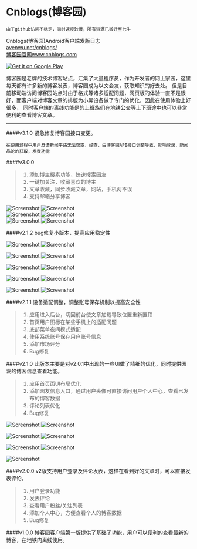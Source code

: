 Cnblogs(博客园)
=======

	由于github访问不稳定，同时速度较慢，所有资源已搬迁至七牛

Cnblogs(博客园)Android客户端发版日志  
[avenwu.net/cnblogs/](avenwu.net/cnblogs/)  
[博客园官网www.cnblogs.com](https://www.cnblogs.com)  

[![Get it on Google Play](http://www.android.com/images/brand/get_it_on_play_logo_small.png)](https://play.google.com/store/apps/details?id=com.avenwu.cnblogs)

博客园是老牌的技术博客站点，汇集了大量程序员，作为开发者的网上家园，这里每天都有许多新的博客发表，博客园成为以文会友，获取知识的好去处。
但是目前移动端访问博客园站点时由于格式等诸多适配问题，网页版的体验一直不是很好，而客户端对博客文章的排版为小屏设备做了专门的优化，因此在使用体验上好很多，
同时客户端的离线功能是的上班族们在地铁公交等上下班途中也可以非常便利的查看博客文章。


----------
####v3.1.0
紧急修复博客园接口变更。

    在使用过程中用户反馈新闻平路无法获取，经查，由博客园API接口调整导致，影响登录，新闻品论的获取，发表功能

####v3.0.0

>1. 添加博主搜素功能，快速搜索园友
>2. 一键加关注，收藏喜欢的博主
>3. 文章收藏，同步收藏文章，网站，手机两不误
>4. 支持邮箱分享博客

![Screenshot](http://7u2jir.com1.z0.glb.clouddn.com/v3.0.0/screenshot-v3.0.0-1.png)
![Screenshot](http://7u2jir.com1.z0.glb.clouddn.com/v3.0.0/screenshot-v3.0.0-2.png)  
![Screenshot](http://7u2jir.com1.z0.glb.clouddn.com/v3.0.0/screenshot-v3.0.0-3.png)
![Screenshot](http://7u2jir.com1.z0.glb.clouddn.com/v3.0.0/screenshot-v3.0.0-4.png)  
![Screenshot](http://7u2jir.com1.z0.glb.clouddn.com/v3.0.0/screenshot-v3.0.0-5.png)
![Screenshot](http://7u2jir.com1.z0.glb.clouddn.com/v3.0.0/screenshot-v3.0.0-6.png)

####v2.1.2
bug修复小版本，提高应用稳定性  

![Screenshot](http://7u2jir.com1.z0.glb.clouddn.comv2.1.2/screenshot-v2.1.2-1.png)
![Screenshot](http://7u2jir.com1.z0.glb.clouddn.com/v2.1.2/screenshot-v2.1.2-2.png)

![Screenshot](http://7u2jir.com1.z0.glb.clouddn.com/v2.1.2/screenshot-v2.1.2-3.png)
![Screenshot](http://7u2jir.com1.z0.glb.clouddn.com/v2.1.2/screenshot-v2.1.2-4.png)

![Screenshot](http://7u2jir.com1.z0.glb.clouddn.com/v2.1.2/screenshot-v2.1.2-5.png)
![Screenshot](http://7u2jir.com1.z0.glb.clouddn.com/v2.1.2/screenshot-v2.1.2-6.png)

![Screenshot](http://7u2jir.com1.z0.glb.clouddn.com/v2.1.2/screenshot-v2.1.2-7.png)
![Screenshot](http://7u2jir.com1.z0.glb.clouddn.com/v2.1.2/screenshot-v2.1.2-8.png)

![Screenshot](http://7u2jir.com1.z0.glb.clouddn.com/v2.1.2/screenshot-v2.1.2-9.png)
![Screenshot](http://7u2jir.com1.z0.glb.clouddn.com/v2.1.2/screenshot-v2.1.2-10.png)

####v2.1.1
设备适配调整，调整账号保存机制以提高安全性

>1. 应用进入后台，切回前台使文章加载导致位置重新置顶
>2. 首页用户图标在某些手机上的适配问题
>3. 底部菜单夜间模式适配
>4. 使用系统账号保存用户账号信息
>5. 添加市场评分
>6. Bug修复

####v2.1.0
此版本主要是对v2.0.1中出现的一些UI做了精细的优化，同时提供园友的博客信息查看功能。
>1. 应用首页面UI布局优化
>2. 添加园友信息入口，通过用户头像可直接访问用户个人中心，查看已发布的博客数据
>3. 评论列表优化
>4. Bug修复

![Screenshot](http://7u2jir.com1.z0.glb.clouddn.com/v2.1.0/screenshot-v2.1.0-1.png)
![Screenshot](http://7u2jir.com1.z0.glb.clouddn.com/v2.1.0/screenshot-v2.1.0-2.png)

![Screenshot](http://7u2jir.com1.z0.glb.clouddn.com/v2.1.0/screenshot-v2.1.0-3.png)
![Screenshot](http://7u2jir.com1.z0.glb.clouddn.com/v2.1.0/screenshot-v2.1.0-4.png)

![Screenshot](http://7u2jir.com1.z0.glb.clouddn.com/v2.1.0/screenshot-v2.1.0-5.png)
![Screenshot](http://7u2jir.com1.z0.glb.clouddn.com/v2.1.0/screenshot-v2.1.0-6.png)

![Screenshot](http://7u2jir.com1.z0.glb.clouddn.com/v2.1.0/screenshot-v2.1.0-7.png)

####v2.0.0
v2版支持用户登录及评论发表，这样在看到好的文章时，可以直接发表评论。
>1. 用户登录功能
>2. 发表评论
>3. 查看用户粉丝/关注列表
>4. 添加个人中心，方便查看个人的博客数据
>5. Bug修复

####v1.0.0
博客园客户端第一版提供了基础了功能，用户可以便利的查看最新的博客，在地铁内离线使用。
